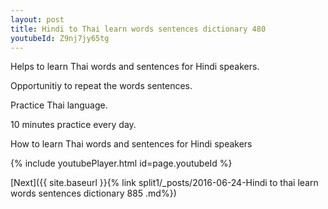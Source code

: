 ```yaml
---
layout: post
title: Hindi to Thai learn words sentences dictionary 480 
youtubeId: Z9nj7jy65tg
---
```

 
 
Helps to learn Thai words and sentences for Hindi speakers.

Opportunitiy to repeat the words sentences. 

Practice Thai language. 
 
10 minutes practice every day. 
 
How to learn Thai words and sentences for Hindi speakers 
 
{% include youtubePlayer.html id=page.youtubeId %}
 
 
[Next]({{ site.baseurl }}{% link  split1/_posts/2016-06-24-Hindi to thai learn words sentences dictionary 885 .md%})
 
